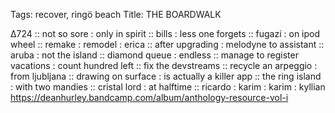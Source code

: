 Tags: recover, ringö beach
Title: THE BOARDWALK 
  
∆724 :: not so sore : only in spirit :: bills : less one forgets :: fugazi : on ipod wheel :: remake : remodel : erica :: after upgrading : melodyne to assistant :: aruba : not the island :: diamond queue : endless :: manage to register vacations : count hundred left :: fix the devstreams :: recycle an arpeggio : from ljubljana :: drawing on surface : is actually a killer app :: the ring island : with two mandies :: cristal lord : at halftime :: ricardo : karim : karim : kyllian
<https://deanhurley.bandcamp.com/album/anthology-resource-vol-i>  
